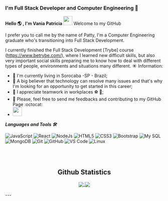 ### I'm Full Stack Developer and Computer Engineering 👋
 
<!--
**vapatty6848/vapatty6848** is a ✨ _special_ ✨ repository because its `README.md` (this file) appears on your GitHub profile.

Here are some ideas to get you started:

- 🔭 I’m currently working on ...
- 🌱 I’m currently learning ...
- 👯 I’m looking to collaborate on ...
- 🤔 I’m looking for help with ...
- 💬 Ask me about ...
- 📫 How to reach me: ...
- 😄 Pronouns: ...
- ⚡ Fun fact: ...
-->
**Hello :earth_americas: , I'm Vania Patricia <img src="https://github.com/TheDudeThatCode/TheDudeThatCode/blob/master/Assets/Hi.gif" width="29px">**
 Welcome to my GitHub  

I prefer you to call me by the name of Patty, I'm a Computer Engineering  graduate who's transitioning into Full Stack Development.

I currently finished the Full Stack Development [Trybe] course (https://www.betrybe.com/), where I learned new difficult skills, but also very important social skills preparing me to know how to deal with different types of people, environments and situations many different.
:sunny:  Information: 
- :house_with_garden: I'm currently living in Sorocaba -SP - Brazil;
- :thought_balloon: A big believer that technology can resolve many issues and that's why I'm looking for an opportunity to get started in this career;
- :honeybee: I appreciate teamwork in workplaces  :soccer: :rugby_football:;
- :pray: Please, feel free to send me feedbacks and contributing to my GitHub Page :octocat:
-  <img src="https://github.com/TheDudeThatCode/TheDudeThatCode/blob/master/Assets/Hgph.is/1WqIy4N" width="29px">

***Languages and Tools 🛠***

![JavaScript](https://img.shields.io/badge/-JavaScript-%23F7DF1C?style=flat-square&logo=javascript&logoColor=000000&labelColor=%23F7DF1C&color=%23FFCE5A)
![React](https://img.shields.io/badge/-React-61DAFB?style=flat-square&logo=react&logoColor=ffffff)
![NodeJs](https://img.shields.io/badge/-NodeJS-339933?style=flat-square&logo=node.js&logoColor=ffffff)
![HTML5](https://img.shields.io/badge/-HTML5-%23E44D27?style=flat-square&logo=html5&logoColor=ffffff)
![CSS3](https://img.shields.io/badge/-CSS3-%231572B6?style=flat-square&logo=css3)
![Bootstrap](https://img.shields.io/badge/-Bootstrap-563D7C?style=flat-square&logo=Bootstrap)
![My SQL](https://img.shields.io/badge/-Sql%20Server-CC2927?style=flat-square&logo=mysql&logoColor=ffffff)
![MongoDB](https://img.shields.io/badge/-mongo%20DB-3f2e1e?style=flat-square&logo=mongoDB&logoColor=4c8e44)
![Git](https://img.shields.io/badge/-Git-%23F05032?style=flat-square&logo=git&logoColor=%23ffffff)
![GitHub](https://img.shields.io/badge/-GitHub-181717?style=flat-square&logo=github)
![VS Code](http://img.shields.io/badge/-VS%20Code-007ACC?style=flat-square&logo=visual-studio-code&logoColor=ffffff)
![Linux](http://img.shields.io/badge/-Linux-007ACC?style=flat-square&logo=linux&logoColor=ffffff)
 
<br/>

<br/>
  <h2 align="center"> Github Statistics </h2>
  
  <div align="center"> 
     <a href="">
      <img align="center" src="https://github-readme-stats-sigma-five.vercel.app/api?username=vapatty6848show_icons=true&include_all_commits=true&count_private=true&theme=react&line_height=40" />
    </a>
    <a href="">
      <img align="center" src="https://github-readme-stats.vercel.app/api/top-langs/?username=vapatty6848&theme=react&line_height=40&hide=css"/>
    </a>
  </div>  
<br/>
---
